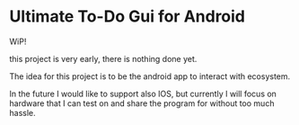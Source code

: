 # Ultimate To-Do Gui for Android
WiP!

this project is very early, there is nothing done yet.

The idea for this project is to be the android app to interact with ecosystem.

In the future I would like to support also IOS, but currently I will focus on hardware that I can test on and share the program for without too much hassle.
